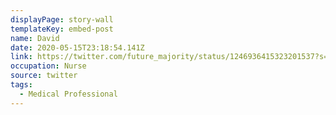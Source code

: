 ```yaml
---
displayPage: story-wall
templateKey: embed-post
name: David
date: 2020-05-15T23:18:54.141Z
link: https://twitter.com/future_majority/status/1246936415323201537?s=20
occupation: Nurse
source: twitter
tags:
  - Medical Professional
---
```

